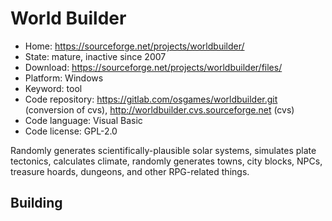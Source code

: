 # World Builder

- Home: https://sourceforge.net/projects/worldbuilder/
- State: mature, inactive since 2007
- Download: https://sourceforge.net/projects/worldbuilder/files/
- Platform: Windows
- Keyword: tool
- Code repository: https://gitlab.com/osgames/worldbuilder.git (conversion of cvs), http://worldbuilder.cvs.sourceforge.net (cvs)
- Code language: Visual Basic
- Code license: GPL-2.0

Randomly generates scientifically-plausible solar systems, simulates plate tectonics, calculates climate, randomly generates towns, city blocks, NPCs, treasure hoards, dungeons, and other RPG-related things.

## Building
